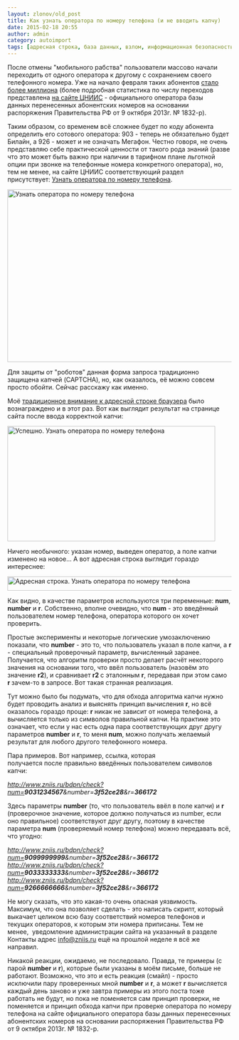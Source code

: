 ```yaml
---
layout: zlonov/old_post
title: Как узнать оператора по номеру телефона (и не вводить капчу)
date: 2015-02-18 20:55
author: admin
category: autoimport
tags: [адресная строка, база данных, взлом, информационная безопасность, номер телефона, ошибка реализации, сайт, ЦНИИС]
---
```

После отмены "мобильного рабства" пользователи массово начали переходить от одного оператора к другому с сохранением своего телефонного номера. Уже на начало февраля таких абонентов <a href="http://nag.ru/news/newsline/26894/million-abonentov-izbavilis-ot-mobilnogo-rabstva.html" target="_blank">стало более миллиона</a> (более подробная статистика по числу переходов представлена <a href="http://www.zniis.ru/bdpn/statistics" target="_blank">на сайте ЦНИИС</a> - официального оператора базы данных перенесенных абонентских номеров на основании распоряжения Правительства РФ от 9 октября 2013г. № 1832-р).

Таким образом, со временем всё сложнее будет по коду абонента определить его сотового оператора: 903 - теперь не обязательно будет Билайн, а 926 - может и не означать Мегафон. Честно говоря, не очень представляю себе практической ценности от такого рода знаний (разве что это может быть важно при наличии в тарифном плане льготной опции при звонке на телефонные номера конкретного оператора), но, тем не менее, на сайте ЦНИИС соответствующий раздел присутствует: <a href="http://www.zniis.ru/bdpn/check" target="_blank">Узнать оператора по номеру телефона</a>.

<a href="/assets/uploads/ToKnowOperator.png"><img class="aligncenter size-full wp-image-6175" src="/assets/uploads/ToKnowOperator.png" alt="Узнать оператора по номеру телефона" width="716" height="388" /></a>

Для защиты от "роботов" данная форма запроса традиционно защищена капчей (CAPTCHA), но, как оказалось, её можно совсем просто обойти. Сейчас расскажу как именно.

Моё <a href="https://zlonov.ru/2013/05/hack-the-gartner-via-address-ba/" target="_blank">традиционное внимание к адресной строке браузера</a> было вознаграждено и в этот раз. Вот как выглядит результат на странице сайта после ввода корректной капчи:

<a href="/assets/uploads/success.png"><img class="aligncenter size-full wp-image-6176" src="/assets/uploads/success.png" alt="Успешно. Узнать оператора по номеру телефона" width="467" height="259" /></a>

Ничего необычного: указан номер, выведен оператор, а поле капчи изменено на новое... А вот адресная строка выглядит гораздо интереснее:

<a href="/assets/uploads/bar.png"><img class="aligncenter size-full wp-image-6177" src="/assets/uploads/bar.png" alt="Адресная строка. Узнать оператора по номеру телефона" width="536" height="32" /></a>

Как видно, в качестве параметров используются три переменные: <strong>num</strong>, <strong>number</strong> и <strong>r</strong>. Собственно, вполне очевидно, что <strong>num</strong> - это введённый пользователем номер телефона, оператора которого он хочет проверить.

Простые эксперименты и некоторые логические умозаключению показали, что <strong>number</strong> - это то, что пользователь указал в поле капчи, а <strong>r</strong> - специальный проверочный параметр, вычисленный заранее. Получается, что алгоритм проверки просто делает расчёт некоторого значения на основании того, что ввёл пользователь (назовём это значение <strong>r2</strong>), и сравнивает <strong>r2 </strong>с эталонным <strong>r</strong>, передавая при этом само <strong>r </strong>зачем-то в запросе.<strong> </strong>Вот такая странная реализация.

Тут можно было бы подумать, что для обхода алгоритма капчи нужно будет проводить анализ и выяснять принцип вычисления <strong>r</strong>, но всё оказалось гораздо проще: <strong>r</strong> никак не зависит от номера телефона, а вычисляется только из символов правильной капчи. На практике это означает, что если у нас есть одна пара соответствующих друг другу параметров <strong>number</strong> и <strong>r</strong>, то меня <strong>num</strong>, можно получать желаемый результат для любого другого телефонного номера.

Пара примеров. Вот например, ссылка, которая получается после правильно введённых пользователем символов капчи:

<em>http://www.zniis.ru/bdpn/check?num=<strong>9031234567</strong>&amp;number=<strong>3f52ce28</strong>&amp;r=<strong>366172</strong></em>

Здесь параметры <strong>number</strong> (то, что пользователь ввёл в поле капчи) и <strong>r</strong> (проверочное значение, которое должно получаться из number, если оно правильное) соответствуют друг другу, поэтому в качестве параметра <strong>num</strong> (проверяемый номер телефона) можно передавать всё, что угодно:

<em>http://www.zniis.ru/bdpn/check?num=<strong>9099999999</strong>&amp;number=<strong>3f52ce28</strong>&amp;r=<strong>366172</strong></em>
<em> http://www.zniis.ru/bdpn/check?num=<strong>9033333333</strong>&amp;number=<strong>3f52ce28</strong>&amp;r=<strong>366172</strong></em>
<em> http://www.zniis.ru/bdpn/check?num=<strong>9266666666</strong>&amp;number=<strong>3f52ce28</strong>&amp;r=<strong>366172</strong></em>

Не могу сказать, что это какая-то очень опасная уязвимость. Максимум, что она позволяет сделать - это написать скрипт, который выкачает целиком всю базу соответствий номеров телефонов и текущих операторов, к которым эти номера приписаны. Тем не менее,  уведомление администрации сайта на указанный в разделе Контакты адрес info@zniis.ru ещё на прошлой неделе я всё же направил.

Никакой реакции, ожидаемо, не последовало. Правда, те примеры (с парой <strong>number</strong> и <strong>r</strong>), которые были указаны в моём письме, больше не работают. Возможно, что это и есть реакция (смайл) - просто исключили пару проверенных мной <strong>number</strong> и <strong>r</strong>, а может <strong>r</strong> вычисляется каждый день заново и уже завтра примеры из этого поста тоже работать не будут, но пока не поменяется сам принцип проверки, не поменяется и принцип обхода капчи при проверке оператора по номеру телефона на сайте официального оператора базы данных перенесенных абонентских номеров на основании распоряжения Правительства РФ от 9 октября 2013г. № 1832-р.
